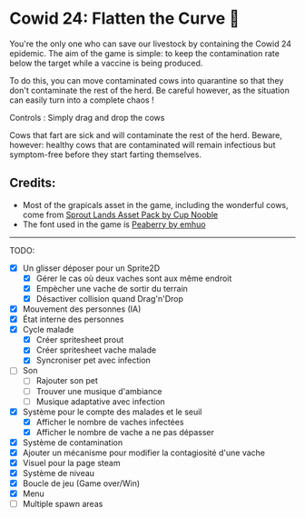 # Cowid 24: Flatten the Curve :cow2:

You're the only one who can save our livestock by containing the Cowid 24 epidemic.  The aim of the
game is simple: to keep the contamination rate below the target while a vaccine is being produced.

To do this, you can move contaminated cows into quarantine so that they don't contaminate the rest 
of the herd. Be careful however, as the situation can easily turn into a complete chaos !

Controls : Simply drag and drop the cows

Cows that fart are sick and will contaminate the rest of the herd. Beware, however: healthy cows
that are contaminated will remain infectious but symptom-free before they start farting themselves.

## Credits:

- ​Most of the grapicals asset in the game, including the wonderful cows, come from [Sprout Lands
Asset Pack by Cup Nooble​](https://cupnooble.itch.io/sprout-lands-asset-pack)
- The font used in the game is [Peaberry by emhuo​](https://emhuo.itch.io/peaberry-pixel-font)

-----

TODO:
- [X] Un glisser déposer pour un Sprite2D
	- [X] Gérer le cas où deux vaches sont aux même endroit
	- [X] Empècher une vache de sortir du terrain
	- [X] Désactiver collision quand Drag'n'Drop
- [X] Mouvement des personnes (IA)
- [X] État interne des personnes
- [X] Cycle malade
	- [X] Créer spritesheet prout
	- [X] Créer spritesheet vache malade
	- [X] Syncroniser pet avec infection
- [ ] Son
	- [ ] Rajouter son pet
	- [ ] Trouver une musique d'ambiance
	- [ ] Musique adaptative avec infection
- [X] Système pour le compte des malades et le seuil
	- [X] Afficher le nombre de vaches infectées
	- [X] Afficher le nombre de vache a ne pas dépasser
- [X] Système de contamination
- [X] Ajouter un mécanisme pour modifier la contagiosité d'une vache
- [X] Visuel pour la page steam
- [X] Système de niveau
- [X] Boucle de jeu (Game over/Win)
- [X] Menu
- [ ] Multiple spawn areas
